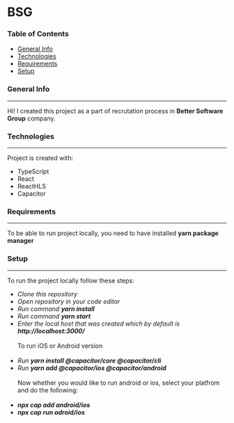 # BSG



### Table of Contents
* [General Info](#generalinfo)
* [Technologies](#technologies)
* [Requirements](#requirements)
* [Setup](#setup)

### General Info
-----------------
Hi! I created this project as a part of recrutation process in **Better Software Group** company.

### Technologies
-----------------
Project is created with:
* TypeScript
* React
* ReactHLS
* Capacitor

### Requirements
-----------------
To be able to run project locally, you need to have installed **yarn package manager**

### Setup
-----------------
To run the project locally follow these steps:
* *Clone this repository*
* *Open repository in your code editor*
* *Run command **yarn install***
* *Run command **yarn start***
* *Enter the local host that was created which by default is **http://localhost:3000/***
<br></br>
To run iOS or Android version
<br></br>
* *Run **yarn install  @capacitor/core @capacitor/cli***
* *Run **yarn add @capacitor/ios @capacitor/android***
<br></br>
Now whether you would like to run android or ios, select your platfrom and do the following:
<br></br>
* ***npx cap add android/ios***
* ***npx cap run adroid/ios*** 
